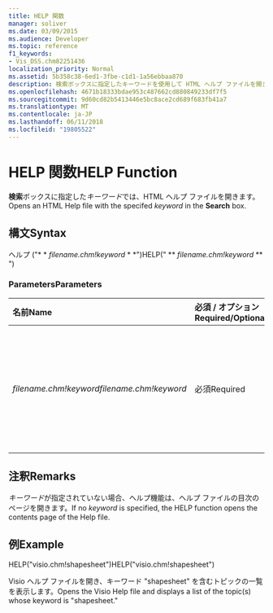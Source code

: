 ```yaml
---
title: HELP 関数
manager: soliver
ms.date: 03/09/2015
ms.audience: Developer
ms.topic: reference
f1_keywords:
- Vis_DSS.chm82251436
localization_priority: Normal
ms.assetid: 5b358c38-6ed1-3fbe-c1d1-1a56ebbaa870
description: 検索ボックスに指定したキーワードを使用して HTML ヘルプ ファイルを開きます。
ms.openlocfilehash: 4671b18333bdae953c487662cd880849233df7f5
ms.sourcegitcommit: 9d60cd82b5413446e5bc8ace2cd689f683fb41a7
ms.translationtype: MT
ms.contentlocale: ja-JP
ms.lasthandoff: 06/11/2018
ms.locfileid: "19805522"
---
```

# <a name="help-function"></a><span data-ttu-id="6add7-103">HELP 関数</span><span class="sxs-lookup"><span data-stu-id="6add7-103">HELP Function</span></span>

<span data-ttu-id="6add7-104">**検索**ボックスに指定した*キーワード*では、HTML ヘルプ ファイルを開きます。</span><span class="sxs-lookup"><span data-stu-id="6add7-104">Opens an HTML Help file with the specifed  *keyword*  in the **Search** box.</span></span> 
  
## <a name="syntax"></a><span data-ttu-id="6add7-105">構文</span><span class="sxs-lookup"><span data-stu-id="6add7-105">Syntax</span></span>

<span data-ttu-id="6add7-106">ヘルプ ("* * *filename.chm!keyword* * *")</span><span class="sxs-lookup"><span data-stu-id="6add7-106">HELP(" ** *filename.chm!keyword* ** ")</span></span> 
  
### <a name="parameters"></a><span data-ttu-id="6add7-107">Parameters</span><span class="sxs-lookup"><span data-stu-id="6add7-107">Parameters</span></span>

|<span data-ttu-id="6add7-108">**名前**</span><span class="sxs-lookup"><span data-stu-id="6add7-108">**Name**</span></span>|<span data-ttu-id="6add7-109">**必須 / オプション**</span><span class="sxs-lookup"><span data-stu-id="6add7-109">**Required/Optional**</span></span>|<span data-ttu-id="6add7-110">**データ型**</span><span class="sxs-lookup"><span data-stu-id="6add7-110">**Data Type**</span></span>|<span data-ttu-id="6add7-111">**説明**</span><span class="sxs-lookup"><span data-stu-id="6add7-111">**Description**</span></span>|
|:-----|:-----|:-----|:-----|
| <span data-ttu-id="6add7-112">_filename.chm!keyword_</span><span class="sxs-lookup"><span data-stu-id="6add7-112">_filename.chm!keyword_</span></span> <br/> |<span data-ttu-id="6add7-113">必須</span><span class="sxs-lookup"><span data-stu-id="6add7-113">Required</span></span>  <br/> |<span data-ttu-id="6add7-114">**文字列型 (String)**</span><span class="sxs-lookup"><span data-stu-id="6add7-114">**String**</span></span> <br/> | <span data-ttu-id="6add7-115">ヘルプ ファイルの名前と検索対象のキーワードを指定します。</span><span class="sxs-lookup"><span data-stu-id="6add7-115">The filename of the Help file and the keyword to search for.</span></span>  <br/> |
   
## <a name="remarks"></a><span data-ttu-id="6add7-116">注釈</span><span class="sxs-lookup"><span data-stu-id="6add7-116">Remarks</span></span>

<span data-ttu-id="6add7-117">*キーワード*が指定されていない場合、ヘルプ機能は、ヘルプ ファイルの目次のページを開きます。</span><span class="sxs-lookup"><span data-stu-id="6add7-117">If no  *keyword*  is specified, the HELP function opens the contents page of the Help file.</span></span> 
  
## <a name="example"></a><span data-ttu-id="6add7-118">例</span><span class="sxs-lookup"><span data-stu-id="6add7-118">Example</span></span>

<span data-ttu-id="6add7-119">HELP("visio.chm!shapesheet")</span><span class="sxs-lookup"><span data-stu-id="6add7-119">HELP("visio.chm!shapesheet")</span></span> 
  
<span data-ttu-id="6add7-120">Visio ヘルプ ファイルを開き、キーワード "shapesheet" を含むトピックの一覧を表示します。</span><span class="sxs-lookup"><span data-stu-id="6add7-120">Opens the Visio Help file and displays a list of the topic(s) whose keyword is "shapesheet."</span></span> 
  

